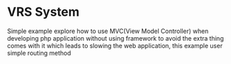 <h1>VRS System</h1>
<p>Simple example explore how to use MVC(View Model Controller) when developing php application without using framework to avoid the extra thing comes with it which leads to slowing the web application, this example user simple routing method </p>
